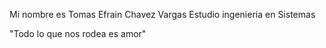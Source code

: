 Mi nombre es Tomas Efrain Chavez Vargas
Estudio ingenieria en Sistemas

"Todo lo que nos rodea es amor"

